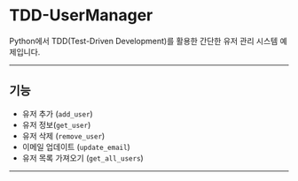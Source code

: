 # TDD-UserManager

Python에서 TDD(Test-Driven Development)를 활용한 간단한 유저 관리 시스템 예제입니다.

---

## 기능
- 유저 추가 (`add_user`)
- 유저 정보(`get_user`)
- 유저 삭제 (`remove_user`)
- 이메일 업데이트 (`update_email`)
- 유저 목록 가져오기 (`get_all_users`)

---

